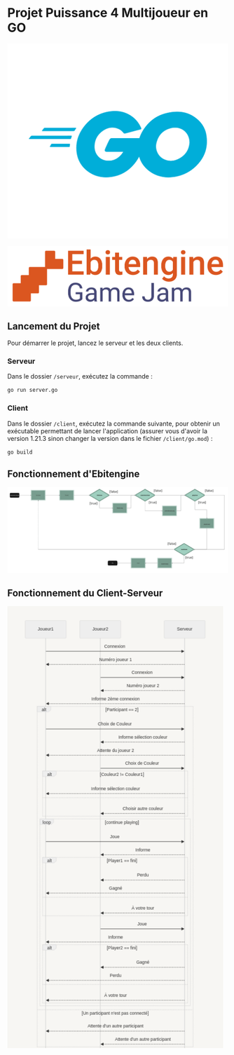 # Projet Puissance 4 Multijoueur en GO

![Schéma du fonctionnement d'ebitengine](readmefile/go.png)

![Schéma du fonctionnement d'ebitengine](readmefile/ebitengine.png)

## Lancement du Projet

Pour démarrer le projet, lancez le serveur et les deux clients.

### Serveur

Dans le dossier `/serveur`, exécutez la commande :

```sh
go run server.go
```

### Client

Dans le dossier `/client`, exécutez la commande suivante, pour obtenir un exécutable permettant de lancer l'application (assurer vous d'avoir la version 1.21.3 sinon changer la version dans le fichier `/client/go.mod`) :

```sh
go build
```

## Fonctionnement d'Ebitengine

![Schéma du fonctionnement d'ebitengine](readmefile/schema1.png)

## Fonctionnement du Client-Serveur

![Schéma fonctionnement du Client-Serveur](readmefile/schema2.png)
